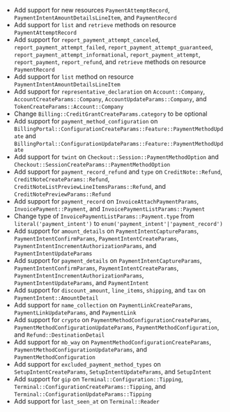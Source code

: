 * Add support for new resources `PaymentAttemptRecord`, `PaymentIntentAmountDetailsLineItem`, and `PaymentRecord`
* Add support for `list` and `retrieve` methods on resource `PaymentAttemptRecord`
* Add support for `report_payment_attempt_canceled`, `report_payment_attempt_failed`, `report_payment_attempt_guaranteed`, `report_payment_attempt_informational`, `report_payment_attempt`, `report_payment`, `report_refund`, and `retrieve` methods on resource `PaymentRecord`
* Add support for `list` method on resource `PaymentIntentAmountDetailsLineItem`
* Add support for `representative_declaration` on `Account::Company`, `AccountCreateParams::Company`, `AccountUpdateParams::Company`, and `TokenCreateParams::Account::Company`
* Change `Billing::CreditGrantCreateParams.category` to be optional
* Add support for `payment_method_configuration` on `BillingPortal::ConfigurationCreateParams::Feature::PaymentMethodUpdate` and `BillingPortal::ConfigurationUpdateParams::Feature::PaymentMethodUpdate`
* Add support for `twint` on `Checkout::Session::PaymentMethodOption` and `Checkout::SessionCreateParams::PaymentMethodOption`
* Add support for `payment_record_refund` and `type` on `CreditNote::Refund`, `CreditNoteCreateParams::Refund`, `CreditNoteListPreviewLineItemsParams::Refund`, and `CreditNotePreviewParams::Refund`
* Add support for `payment_record` on `InvoiceAttachPaymentParams`, `InvoicePayment::Payment`, and `InvoicePaymentListParams::Payment`
* Change type of `InvoicePaymentListParams::Payment.type` from `literal('payment_intent')` to `enum('payment_intent'|'payment_record')`
* Add support for `amount_details` on `PaymentIntentCaptureParams`, `PaymentIntentConfirmParams`, `PaymentIntentCreateParams`, `PaymentIntentIncrementAuthorizationParams`, and `PaymentIntentUpdateParams`
* Add support for `payment_details` on `PaymentIntentCaptureParams`, `PaymentIntentConfirmParams`, `PaymentIntentCreateParams`, `PaymentIntentIncrementAuthorizationParams`, `PaymentIntentUpdateParams`, and `PaymentIntent`
* Add support for `discount_amount`, `line_items`, `shipping`, and `tax` on `PaymentIntent::AmountDetail`
* Add support for `name_collection` on `PaymentLinkCreateParams`, `PaymentLinkUpdateParams`, and `PaymentLink`
* Add support for `crypto` on `PaymentMethodConfigurationCreateParams`, `PaymentMethodConfigurationUpdateParams`, `PaymentMethodConfiguration`, and `Refund::DestinationDetail`
* Add support for `mb_way` on `PaymentMethodConfigurationCreateParams`, `PaymentMethodConfigurationUpdateParams`, and `PaymentMethodConfiguration`
* Add support for `excluded_payment_method_types` on `SetupIntentCreateParams`, `SetupIntentUpdateParams`, and `SetupIntent`
* Add support for `gip` on `Terminal::Configuration::Tipping`, `Terminal::ConfigurationCreateParams::Tipping`, and `Terminal::ConfigurationUpdateParams::Tipping`
* Add support for `last_seen_at` on `Terminal::Reader`